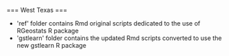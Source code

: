 === West Texas ===

- 'ref' folder contains Rmd original scripts dedicated to the use of RGeostats R package
- 'gstlearn' folder contains the updated Rmd scripts converted to use the new gstlearn R package